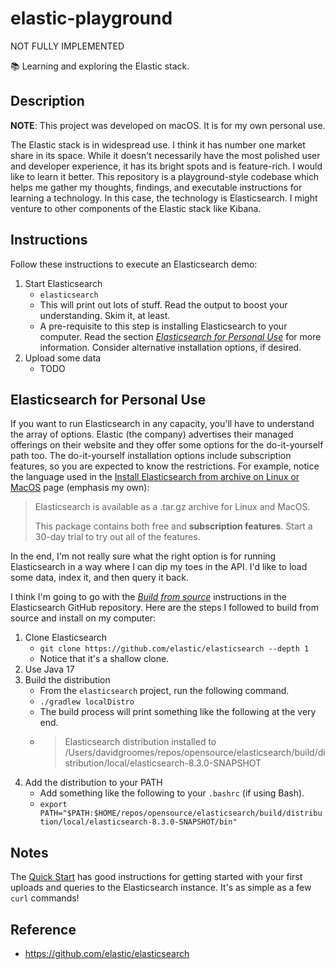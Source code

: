 # elastic-playground

NOT FULLY IMPLEMENTED

📚 Learning and exploring the Elastic stack.


## Description

**NOTE**: This project was developed on macOS. It is for my own personal use.

The Elastic stack is in widespread use. I think it has number one market share in its space. While it doesn't necessarily
have the most polished user and developer experience, it has its bright spots and is feature-rich. I would like to learn
it better. This repository is a playground-style codebase which helps me gather my thoughts, findings, and executable
instructions for learning a technology. In this case, the technology is Elasticsearch. I might venture to other components
of the Elastic stack like Kibana.  


## Instructions

Follow these instructions to execute an Elasticsearch demo:

1. Start Elasticsearch
   * `elasticsearch`
   * This will print out lots of stuff. Read the output to boost your understanding. Skim it, at least.
   * A pre-requisite to this step is installing Elasticsearch to your computer. Read the section [*Elasticsearch for Personal Use*](#elasticsearch-for-personal-use)
     for more information. Consider alternative installation options, if desired.
2. Upload some data
   * TODO


## Elasticsearch for Personal Use

If you want to run Elasticsearch in any capacity, you'll have to understand the array of options. Elastic (the company)
advertises their managed offerings on their website and they offer some options for the do-it-yourself path too. The do-it-yourself
installation options include subscription features, so you are expected to know the restrictions. For example, notice the
language used in the [Install Elasticsearch from archive on Linux or MacOS](https://www.elastic.co/guide/en/elasticsearch/reference/current/targz.html)
page (emphasis my own):

> Elasticsearch is available as a .tar.gz archive for Linux and MacOS.
>
> This package contains both free and **subscription features**. Start a 30-day trial to try out all of the features.

In the end, I'm not really sure what the right option is for running Elasticsearch in a way where I can dip my toes in
the API. I'd like to load some data, index it, and then query it back.

I think I'm going to go with the [*Build from source*](https://github.com/elastic/elasticsearch#build-from-source) instructions
in the Elasticsearch GitHub repository. Here are the steps I followed to build from source and install on my computer:

1. Clone Elasticsearch
   * `git clone https://github.com/elastic/elasticsearch --depth 1`
   * Notice that it's a shallow clone.
1. Use Java 17
1. Build the distribution
   * From the `elasticsearch` project, run the following command.
   * `./gradlew localDistro` 
   * The build process will print something like the following at the very end.
   * > Elasticsearch distribution installed to /Users/davidgroomes/repos/opensource/elasticsearch/build/distribution/local/elasticsearch-8.3.0-SNAPSHOT
1. Add the distribution to your PATH
   * Add something like the following to your `.bashrc` (if using Bash).
   * `export PATH="$PATH:$HOME/repos/opensource/elasticsearch/build/distribution/local/elasticsearch-8.3.0-SNAPSHOT/bin"`


## Notes

The [Quick Start](https://www.elastic.co/guide/en/elasticsearch/reference/current/getting-started.html) has good instructions
for getting started with your first uploads and queries to the Elasticsearch instance. It's as simple as a few `curl`
commands!


## Reference

* <https://github.com/elastic/elasticsearch>
